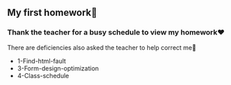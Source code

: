 ## My first homework:memo:

### Thank the teacher for a busy schedule to view my homework:heart:

There are deficiencies also asked the teacher to help correct me:pray:

* 1-Find-html-fault
* 3-Form-design-optimization
* 4-Class-schedule
